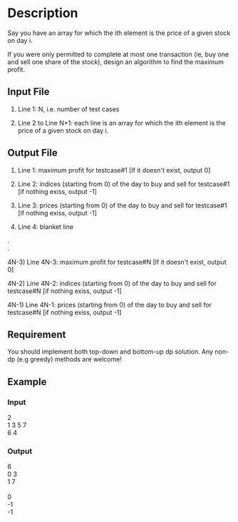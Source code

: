 # Description

Say you have an array for which the ith element is the price of a given stock on day i.

If you were only permitted to complete at most one transaction (ie, buy one and sell one share of the stock), design an algorithm to find the maximum profit.

## Input File

1) Line 1: N, i.e. number of test cases

2) Line 2 to Line N+1: each line is an array for which the ith element is the price of a given stock on day i.

## Output File 

1) Line 1: maximum profit for testcase#1  [If it doesn't exist, output 0]

2) Line 2: indices (starting from 0) of the day to buy and sell for testcase#1 [if nothing exiss, output -1]

3) Line 3: prices (starting from 0) of the day to buy and sell for testcase#1 [if nothing exiss, output -1]

4) Line 4: blanket line

.
<br>
.
<br>

4N-3) Line 4N-3: maximum profit for testcase#N [If it doesn't exist, output 0]

4N-2) Line 4N-2: indices (starting from 0) of the day to buy and sell for testcase#N [if nothing exiss, output -1]

4N-1) Line 4N-1: prices (starting from 0) of the day to buy and sell for testcase#N [if nothing exiss, output -1]


## Requirement

You should implement both top-down and bottom-up dp solution. Any non-dp (e.g greedy) methods are welcome!

## Example

### Input
2
<br>
1 3 5 7
<br>
6 4

### Output
6
<br>
0 3
<br>
1 7
<br><br>
0
<br>
-1
<br>
-1




